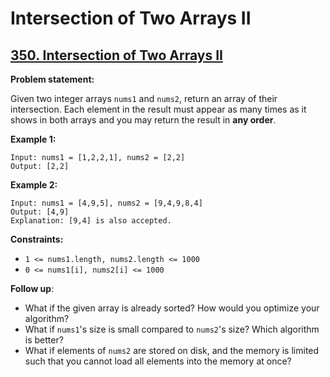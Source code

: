 # Intersection of Two Arrays II

## [350. Intersection of Two Arrays II](https://leetcode.com/problems/intersection-of-two-arrays-ii/)

**Problem statement:**

Given two integer arrays `nums1` and `nums2`, return an array of their intersection. Each element in the result must appear as many times as it shows in both arrays and you may return the result in **any order**.
 
**Example 1:**

```
Input: nums1 = [1,2,2,1], nums2 = [2,2]
Output: [2,2]
```

**Example 2:**

```
Input: nums1 = [4,9,5], nums2 = [9,4,9,8,4]
Output: [4,9]
Explanation: [9,4] is also accepted.
```

**Constraints:**

* `1 <= nums1.length, nums2.length <= 1000`
* `0 <= nums1[i], nums2[i] <= 1000`

**Follow up**:

* What if the given array is already sorted? How would you optimize your algorithm?
* What if `nums1`'s size is small compared to `nums2`'s size? Which algorithm is better?
* What if elements of `nums2` are stored on disk, and the memory is limited such that you cannot load all elements into the memory at once?

